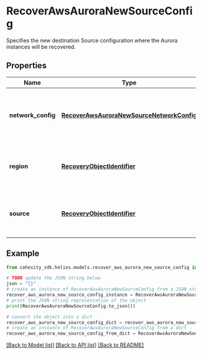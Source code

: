 # RecoverAwsAuroraNewSourceConfig

Specifies the new destination Source configuration where the Aurora instances will be recovered.

## Properties

Name | Type | Description | Notes
------------ | ------------- | ------------- | -------------
**network_config** | [**RecoverAwsAuroraNewSourceNetworkConfig**](RecoverAwsAuroraNewSourceNetworkConfig.md) | Specifies the networking configuration to be applied to the recovered VMs. | 
**region** | [**RecoveryObjectIdentifier**](RecoveryObjectIdentifier.md) | Specifies the AWS region in which to deploy the Aurora instance. | 
**source** | [**RecoveryObjectIdentifier**](RecoveryObjectIdentifier.md) | Specifies the id of the parent source to recover the Aurora. | 

## Example

```python
from cohesity_sdk.helios.models.recover_aws_aurora_new_source_config import RecoverAwsAuroraNewSourceConfig

# TODO update the JSON string below
json = "{}"
# create an instance of RecoverAwsAuroraNewSourceConfig from a JSON string
recover_aws_aurora_new_source_config_instance = RecoverAwsAuroraNewSourceConfig.from_json(json)
# print the JSON string representation of the object
print(RecoverAwsAuroraNewSourceConfig.to_json())

# convert the object into a dict
recover_aws_aurora_new_source_config_dict = recover_aws_aurora_new_source_config_instance.to_dict()
# create an instance of RecoverAwsAuroraNewSourceConfig from a dict
recover_aws_aurora_new_source_config_from_dict = RecoverAwsAuroraNewSourceConfig.from_dict(recover_aws_aurora_new_source_config_dict)
```
[[Back to Model list]](../README.md#documentation-for-models) [[Back to API list]](../README.md#documentation-for-api-endpoints) [[Back to README]](../README.md)


